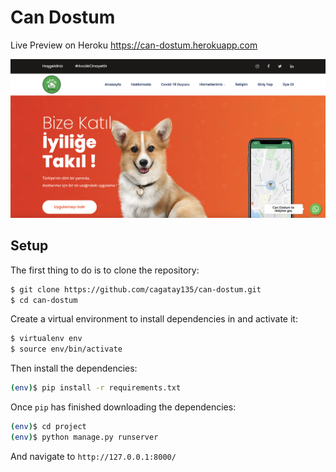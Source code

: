 # Can Dostum

Live Preview on Heroku https://can-dostum.herokuapp.com

![image](./src/homepage.png)

## Setup

The first thing to do is to clone the repository:

```sh
$ git clone https://github.com/cagatay135/can-dostum.git
$ cd can-dostum
```

Create a virtual environment to install dependencies in and activate it:

```sh
$ virtualenv env
$ source env/bin/activate
```

Then install the dependencies:

```sh
(env)$ pip install -r requirements.txt
```

Once `pip` has finished downloading the dependencies:
```sh
(env)$ cd project
(env)$ python manage.py runserver
```
And navigate to `http://127.0.0.1:8000/`
